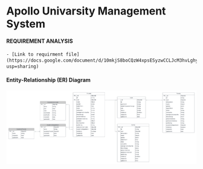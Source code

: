 # Apollo Univarsity Management System

#### REQUIREMENT ANALYSIS
    - [Link to requirment file](https://docs.google.com/document/d/10mkjS8boCQzW4xpsESyzwCCLJcM3hvLghyD_TeXPBx0/edit?usp=sharing)

#### Entity-Relationship (ER) Diagram

   ![UPDATED ER DIAGRAM](./Final.png)